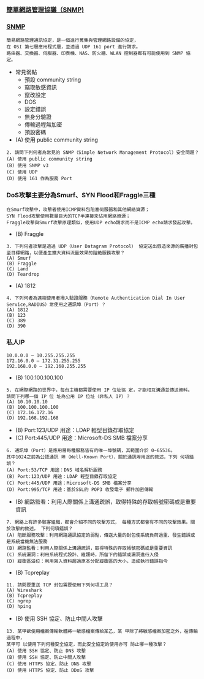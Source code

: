### [簡單網路管理協議（SNMP)](https://www.techtarget.com/searchnetworking/definition/SNMP)
### [SNMP](https://ithelp.ithome.com.tw/articles/10275997?sc=hot) 
```
簡易網路管理通訊協定，是一個進行蒐集與管理網路設備的協定，
在 OSI 第七層應用程式層，並透過 UDP 161 port 進行請求。
路由器、交換器、伺服器、印表機、NAS、防火牆、WLAN 控制器都有可能使用到 SNMP 協定。
```
- 常見弱點
  - 預設 community string
  - 竊取敏感資訊
  - 竄改設定
  - DOS
  - 設定錯誤
  - 無身分驗證
  - 傳輸過程無加密
  - 預設密碼
- (A) 使用 public community string
```
2. 請問下列何者為常見的 SNMP（Simple Network Management Protocol）安全問題？
(A) 使用 public community string
(B) 使用 SNMP v3
(C) 使用 UDP
(D) 使用 161 作為服務 Port
```
### DoS攻擊主要分為Smurf、SYN Flood和Fraggle三種
```
在Smurf攻擊中，攻擊者使用ICMP資料包阻塞伺服器和其他網絡資源；
SYN Flood攻擊使用數量巨大的TCP半連接來佔用網絡資源；
Fraggle攻擊與Smurf攻擊原理類似，使用UDP echo請求而不是ICMP echo請求發起攻擊。
```
- (B) Fraggle
```
3. 下列何者攻擊是透過 UDP（User Datagram Protocol） 協定送出假造來源的廣播封包至目標網路，以便產生擴大資料流量效果的阻絶服務攻擊？
(A) Smurf
(B) Fraggle
(C) Land
(D) Teardrop
```
- (A) 1812
```
4. 下列何者為遠端使用者撥入驗證服務（Remote Authentication Dial In User Service,RADIUS）常使用之通訊埠（Port）？
(A) 1812
(B) 123
(C) 389
(D) 390
```
### 私人IP
```
10.0.0.0 – 10.255.255.255
172.16.0.0 – 172.31.255.255
192.168.0.0 – 192.168.255.255
```
- (B) 100.100.100.100
```
5. 在網際網路的世界中，每台主機都需要使用 IP 位址協 定，才能相互溝通並傳送資料。
請問下列哪一個 IP 位 址為公用 IP 位址（非私人 IP）？
(A) 10.10.10.10
(B) 100.100.100.100
(C) 172.16.172.16
(D) 192.168.192.168
```
- (B) Port:123/UDP 用途：LDAP 輕型目錄存取協定
- (C) Port:445/UDP 用途：Microsoft-DS SMB 檔案分享
```
6. 通訊埠（Port）是應用層每種服務皆有的唯一埠號碼，其範圍介於 0~65536。
其中1024之前為公認通訊 埠（Well-Known Port），關於通訊埠用途的敘述，下列 何項錯誤？
(A) Port:53/TCP 用途：DNS 域名解析服務
(B) Port:123/UDP 用途：LDAP 輕型目錄存取協定
(C) Port:445/UDP 用途：Microsoft-DS SMB 檔案分享
(D) Port:995/TCP 用途：基於SSL的 POP3 收發電子 郵件加密傳輸
```
- (B) 網路監看：利用人際關係上溝通疏誤，取得特殊的存取帳號密碼或是重要資訊
```
7. 網路上有許多駭客組織，都會介紹不同的攻擊方式， 每種方式都會有不同的攻擊效果。關於攻擊的敘述， 下列何項錯誤？
(A) 阻斷服務攻擊：利用網路通訊協定的弱點，傳送大量的封包使系統負荷過重、發生錯誤或是系統當機無法服務
(B) 網路監看：利用人際關係上溝通疏誤，取得特殊的存取帳號密碼或是重要資訊
(C) 系統漏洞：利用系統程式設計、維護時，所留下的錯誤或漏洞進行入侵
(D) 緩衝區溢位：利用寫入資料超過原本分配緩衝區的大小，造成執行錯誤指令
```
- (B) Tcpreplay
```
11. 請問要重送 TCP 封包需要使用下列何項工具？
(A) Wireshark
(B) Tcpreplay
(C) ngrep
(D) hping
```
- (B) 使用 SSH 協定、防止中間人攻擊
```
13. 某甲欲使用檔案傳輸軟體將一敏感檔案傳給某乙，某 甲除了將敏感檔案加密之外，在傳輸過程中，
某甲可 以使用下列何種安全協定，而此安全協定的使用亦可 防止哪一種攻擊？
(A) 使用 SSH 協定、防止 DNS 攻擊
(B) 使用 SSH 協定、防止中間人攻擊
(C) 使用 HTTPS 協定、防止 DNS 攻擊
(D) 使用 HTTPS 協定、防止 DDoS 攻擊
```
